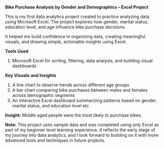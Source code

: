 **Bike Purchase Analysis by Gender and Demographics – Excel Project**

This is my first data analytics project created to practice analyzing data using Microsoft Excel. The project explores how gender, marital status, education level, and age influence bike purchase decisions.

It helped me build confidence in organizing data, creating meaningful visuals, and drawing simple, actionable insights using Excel.

**Tools Used**

1. Microsoft Excel for sorting, filtering, data analysis, and building visual dashboards

**Key Visuals and Insights**
1. A line chart to observe trends across different age groups
2. A bar chart comparing bike purchases between males and females across demographic segments
3. An interactive Excel dashboard summarizing patterns based on gender, marital status, and education level etc

**Insight:**
Middle aged people were the most likely to purchase bikes.

**Note:**
This project uses sample data and was completed using only Excel as part of my beginner level learning experience. It reflects the early stage of my journey into data analytics, and I look forward to building on it with more advanced tools and techniques in future projects.
